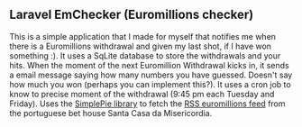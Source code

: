 ## Laravel EmChecker (Euromillions checker)

This is a simple application that I made for myself that notifies me when there is a Euromillions withdrawal and given my last shot, if I have won something :). It uses a SqLite database to store the withdrawals and your hits. When the moment of the next Euromillion Withdrawal kicks in, it sends a email message saying how many numbers you have guessed. Doesn't say how much you won (perhaps you can implement this?).
It uses a cron job to know to precise moment of the withdrawal (9:45 pm each Tuesday and Friday). 
Uses the [SimplePie library](http://simplepie.org/) to fetch the [RSS euromillions feed](https://www.jogossantacasa.pt/web/SCRss/) from the portuguese bet house Santa Casa da Misericordia.

